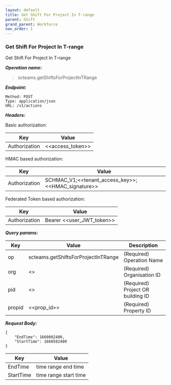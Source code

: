 ```yaml
---
layout: default
title: Get Shift For Project In T-range
parent: Shift
grand_parent: Workforce
nav_order: 1
---
```



### Get Shift For Project In T-range

Get Shift For Project In T-range

***Operation name:***

> scteams.getShiftsForProjectInTRange

***Endpoint:***

```
Method: POST
Type: application/json
URL: /v1/actions
```

***Headers:***

Basic authorization:

|Key|Value|
|---|---|
|Authorization|<<access_token>>|


HMAC based authorization:

|Key|Value|
|---|---|
|Authorization|SCHMAC_V1;<<tenant_access_key>>;<<HMAC_signature>>|

Federated Token based authorization:

|Key|Value|
|---|---|
|Authorization|Bearer <<user_JWT_token>>|

***Query params:***

| Key | Value | Description |
| --- | ------|-------------|
| op | scteams.getShiftsForProjectInTRange | (Required) Operation Name |
| org | <<org>> | (Required) Organisation ID |
| pid | <<pid>> | (Required) Project OR building ID |
| propid | <<prop_id>> | (Required) Property ID |


***Request Body:***

```
{
    "EndTime": 1660002400,
    "StartTime": 1660582400
}
```

|Key|Value|
|---|---|
|EndTime|time range end time|
|StartTime|time range start time|